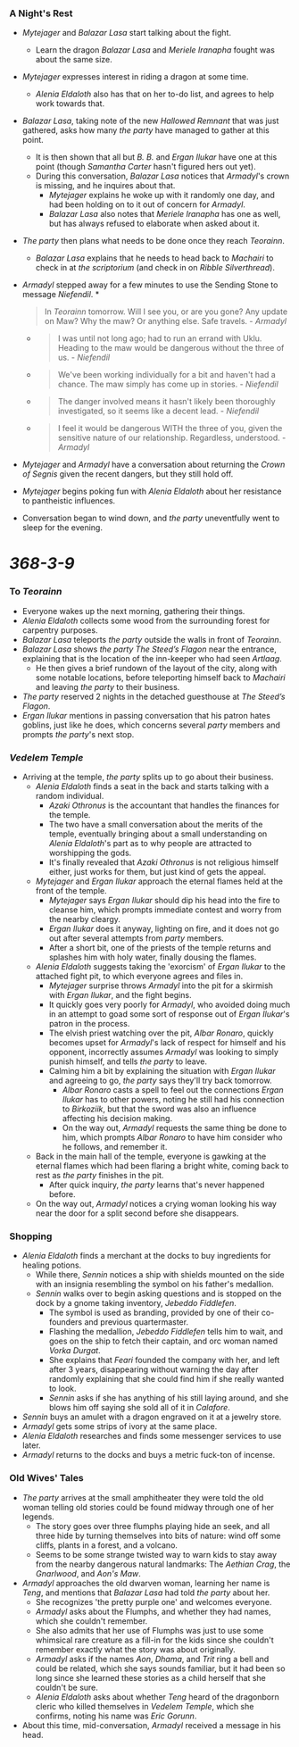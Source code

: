 ### A Night's Rest

* *Mytejager* and *Balazar Lasa* start talking about the fight.
  * Learn the dragon *Balazar Lasa* and *Meriele Iranapha* fought was about the same size.
* *Mytejager* expresses interest in riding a dragon at some time.
  * *Alenia Eldaloth* also has that on her to-do list, and agrees to help work towards that.
* *Balazar Lasa*, taking note of the new *Hallowed Remnant* that was just gathered, asks how many *the party* have managed to gather at this point.
  * It is then shown that all but *B. B.* and *Ergan Ilukar* have one at this point (though *Samantha Carter* hasn't figured hers out yet).
  * During this conversation, *Balazar Lasa* notices that *Armadyl*'s crown is missing, and he inquires about that.
    * *Mytejager* explains he woke up with it randomly one day, and had been holding on to it out of concern for *Armadyl*.
    * *Balazar Lasa* also notes that *Meriele Iranapha* has one as well, but has always refused to elaborate when asked about it.
* *The party* then plans what needs to be done once they reach *Teorainn*.
  * *Balazar Lasa* explains that he needs to head back to *Machairi* to check in at *the scriptorium* (and check in on *Ribble Silverthread*).
* *Armadyl* stepped away for a few minutes to use the Sending Stone to message *Niefendil*.
  * 
     > 
     > In *Teorainn* tomorrow. Will I see you, or are you gone? Any update on Maw? Why the maw? Or anything else. Safe travels. - *Armadyl*
  
  * 
     > 
     > I was until not long ago; had to run an errand with Uklu. Heading to the maw would be dangerous without the three of us. - *Niefendil*
  
  * 
     > 
     > We've been working individually for a bit and haven't had a chance. The maw simply has come up in stories. - *Niefendil*
  
  * 
     > 
     > The danger involved means it hasn't likely been thoroughly investigated, so it seems like a decent lead. - *Niefendil*
  
  * 
     > 
     > I feel it would be dangerous WITH the three of you, given the sensitive nature of our relationship. Regardless, understood. - *Armadyl*

* *Mytejager* and *Armadyl* have a conversation about returning the *Crown of Segnis* given the recent dangers, but they still hold off.
* *Mytejager* begins poking fun with *Alenia Eldaloth* about her resistance to pantheistic influences.
* Conversation began to wind down, and *the party* uneventfully went to sleep for the evening.

# *368-3-9*

### To *Teorainn*

* Everyone wakes up the next morning, gathering their things.
* *Alenia Eldaloth* collects some wood from the surrounding forest for carpentry purposes.
* *Balazar Lasa* teleports *the party* outside the walls in front of *Teorainn*.
* *Balazar Lasa* shows *the party* *The Steed’s Flagon* near the entrance, explaining that is the location of the inn-keeper who had seen *Artlaag*.
  * He then gives a brief rundown of the layout of the city, along with some notable locations, before teleporting himself back to *Machairi* and leaving *the party* to their business.
* *The party* reserved 2 nights in the detached guesthouse at *The Steed’s Flagon*.
* *Ergan Ilukar* mentions in passing conversation that his patron hates goblins, just like he does, which concerns several *party* members and prompts *the party*'s next stop.

### *Vedelem Temple*

* Arriving at the temple, *the party* splits up to go about their business.
  * *Alenia Eldaloth* finds a seat in the back and starts talking with a random individual.
    * *Azaki Othronus* is the accountant that handles the finances for the temple.
    * The two have a small conversation about the merits of the temple, eventually bringing about a small understanding on *Alenia Eldaloth*'s part as to why people are attracted to worshipping the gods.
    * It's finally revealed that *Azaki Othronus* is not religious himself either, just works for them, but just kind of gets the appeal.
  * *Mytejager* and *Ergan Ilukar* approach the eternal flames held at the front of the temple.
    * *Mytejager* says *Ergan Ilukar* should dip his head into the fire to cleanse him, which prompts immediate contest and worry from the nearby cleargy.
    * *Ergan Ilukar* does it anyway, lighting on fire, and it does not go out after several attempts from *party* members.
    * After a short bit, one of the priests of the temple returns and splashes him with holy water, finally dousing the flames.
  * *Alenia Eldaloth* suggests taking the 'exorcism' of *Ergan Ilukar* to the attached fight pit, to which everyone agrees and files in.
    * *Mytejager* surprise throws *Armadyl* into the pit for a skirmish with *Ergan Ilukar*, and the fight begins.
    * It quickly goes very poorly for *Armadyl*, who avoided doing much in an attempt to goad some sort of response out of *Ergan Ilukar*'s patron in the process.
    * The elvish priest watching over the pit, *Albar Ronaro*, quickly becomes upset for *Armadyl*'s lack of respect for himself and his opponent, incorrectly assumes *Armadyl* was looking to simply punish himself, and tells *the party* to leave.
    * Calming him a bit by explaining the situation with *Ergan Ilukar* and agreeing to go, *the party* says they'll try back tomorrow.
      * *Albar Ronaro* casts a spell to feel out the connections *Ergan Ilukar* has to other powers, noting he still had his connection to *Birkoziik*, but that the sword was also an influence affecting his decision making.
      * On the way out, *Armadyl* requests the same thing be done to him, which prompts *Albar Ronaro* to have him consider who he follows, and remember it.
  * Back in the main hall of the temple, everyone is gawking at the eternal flames which had been flaring a bright white, coming back to rest as *the party* finishes in the pit.
    * After quick inquiry, *the party* learns that's never happened before.
  * On the way out, *Armadyl* notices a crying woman looking his way near the door for a split second before she disappears.

### Shopping

* *Alenia Eldaloth* finds a merchant at the docks to buy ingredients for healing potions.
  * While there, *Sennin* notices a ship with shields mounted on the side with an insignia resembling the symbol on his father's medallion.
  * *Sennin* walks over to begin asking questions and is stopped on the dock by a gnome taking inventory, *Jebeddo Fiddlefen*.
    * The symbol is used as branding, provided by one of their co-founders and previous quartermaster.
    * Flashing the medallion, *Jebeddo Fiddlefen* tells him to wait, and goes on the ship to fetch their captain, and orc woman named *Vorka Durgat*.
    * She explains that *Feari* founded the company with her, and left after 3 years, disappearing without warning the day after randomly explaining that she could find him if she really wanted to look.
    * *Sennin* asks if she has anything of his still laying around, and she blows him off saying she sold all of it in *Calafore*.
* *Sennin* buys an amulet with a dragon engraved on it at a jewelry store.
* *Armadyl* gets some strips of ivory at the same place.
* *Alenia Eldaloth* researches and finds some messenger services to use later.
* *Armadyl* returns to the docks and buys a metric fuck-ton of incense.

### Old Wives' Tales

* *The party* arrives at the small amphitheater they were told the old woman telling old stories could be found midway through one of her legends.
  * The story goes over three flumphs playing hide an seek, and all three hide by turning themselves into bits of nature: wind off some cliffs, plants in a forest, and a volcano.
  * Seems to be some strange twisted way to warn kids to stay away from the nearby dangerous natural landmarks: The *Aethian Crag*, the *Gnarlwood*, and *Aon's Maw*.
* *Armadyl* approaches the old dwarven woman, learning her name is *Teng*, and mentions that *Balazar Lasa* had told *the party* about her.
  * She recognizes 'the pretty purple one' and welcomes everyone.
  * *Armadyl* asks about the Flumphs, and whether they had names, which she couldn't remember.
  * She also admits that her use of Flumphs was just to use some whimsical rare creature as a fill-in for the kids since she couldn't remember exactly what the story was about originally.
  * *Armadyl* asks if the names *Aon*, *Dhama*, and *Trit* ring a bell and could be related, which she says sounds familiar, but it had been so long since she learned these stories as a child herself that she couldn't be sure.
  * *Alenia Eldaloth* asks about whether *Teng* heard of the dragonborn cleric who killed themselves in *Vedelem Temple*, which she confirms, noting his name was *Eric Gorunn*.
* About this time, mid-conversation, *Armadyl* received a message in his head.

